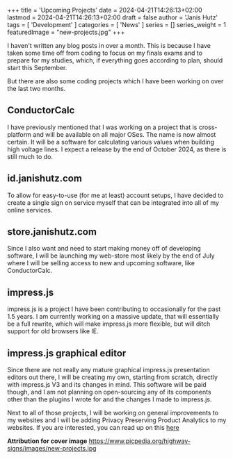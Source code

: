+++
title = 'Upcoming Projects'
date = 2024-04-21T14:26:13+02:00
lastmod = 2024-04-21T14:26:13+02:00
draft = false
author = 'Janis Hutz'
tags = [ 'Development' ]
categories = [ 'News' ]
series = []
series_weight = 1
featuredImage = "new-projects.jpg"
+++

I haven't written any blog posts in over a month. This is because I have taken some time off from coding to focus on my finals exams and to prepare for my studies, which, if everything goes according to plan, should start this September. 

But there are also some coding projects which I have been working on over the last two months.


## ConductorCalc
I have previously mentioned that I was working on a project that is cross-platform and will be available on all major OSes. The name is now almost certain. It will be a software for calculating various values when building high voltage lines. I expect a release by the end of October 2024, as there is still much to do.


## id.janishutz.com
To allow for easy-to-use (for me at least) account setups, I have decided to create a single sign on service myself that can be integrated into all of my online services. 

## store.janishutz.com
Since I also want and need to start making money off of developing software, I will be launching my web-store most likely by the end of July where I will be selling access to new and upcoming software, like ConductorCalc.

## impress.js
impress.js is a project I have been contributing to occasionally for the past 1.5 years. I am currently working on a massive update, that will essentially be a full rewrite, which will make impress.js more flexible, but will ditch support for old browsers like IE.

## impress.js graphical editor
Since there are not really any mature graphical impress.js presentation editors out there, I will be creating my own, starting from scratch, directly with impress.js V3 and its changes in mind. This software will be paid though, and I am not planning on open-sourcing any of its components other than the plugins I wrote for and the changes I made to impress.js.


Next to all of those projects, I will be working on general improvements to my websites and I will be adding Privacy Preserving Product Analytics to my websites. If you are interested, you can read up on this [here](/posts/2024/04/analytics)



**Attribution for cover image**
https://www.picpedia.org/highway-signs/images/new-projects.jpg